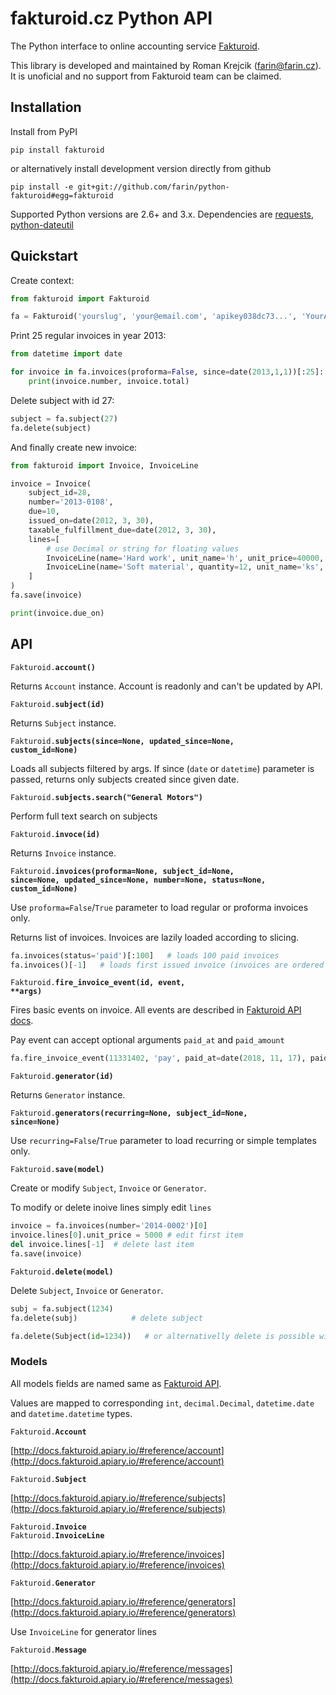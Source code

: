 # fakturoid.cz Python API

The Python interface to online accounting service [Fakturoid](http://fakturoid.cz/).

This library is developed and maintained by Roman Krejcik ([farin@farin.cz](mailto:farin@farin.cz)).
It is unoficial and no support from Fakturoid team can be claimed.

## Installation

Install from PyPI

    pip install fakturoid

or alternatively install development version directly from github

    pip install -e git+git://github.com/farin/python-fakturoid#egg=fakturoid


Supported Python versions are 2.6+ and 3.x. Dependencies are [requests](https://pypi.python.org/pypi/requests),
[python-dateutil](https://pypi.python.org/pypi/python-dateutil/2.1)

## Quickstart

Create context:
```python
from fakturoid import Fakturoid

fa = Fakturoid('yourslug', 'your@email.com', 'apikey038dc73...', 'YourApp (yourname@example.com)')
```

Print 25 regular invoices in year 2013:
```python
from datetime import date

for invoice in fa.invoices(proforma=False, since=date(2013,1,1))[:25]:
    print(invoice.number, invoice.total)
```

Delete subject with id 27:
```python
subject = fa.subject(27)
fa.delete(subject)
```

And finally create new invoice:
```python
from fakturoid import Invoice, InvoiceLine

invoice = Invoice(
    subject_id=28,
    number='2013-0108',
    due=10,
    issued_on=date(2012, 3, 30),
    taxable_fulfillment_due=date(2012, 3, 30),
    lines=[
        # use Decimal or string for floating values
        InvoiceLine(name='Hard work', unit_name='h', unit_price=40000, vat_rate=20),
        InvoiceLine(name='Soft material', quantity=12, unit_name='ks', unit_price="4.60", vat_rate=20),
    ]
)
fa.save(invoice)

print(invoice.due_on)
```

## API

<code>Fakturoid.<b>account()</b></code>

Returns `Account` instance. Account is readonly and can't be updated by API.

<code>Fakturoid.<b>subject(id)</b></code>

Returns `Subject` instance.

<code>Fakturoid.<b>subjects(since=None, updated_since=None, custom_id=None)</b></code>

Loads all subjects filtered by args.
If since (`date` or `datetime`) parameter is passed, returns only subjects created since given date.

<code>Fakturoid.<b>subjects.search("General Motors")</b></code>

Perform full text search on subjects

<code>Fakturoid.<b>invoce(id)</b></code>

Returns `Invoice` instance.

<code>Fakturoid.<b>invoices(proforma=None, subject_id=None, since=None, updated_since=None, number=None, status=None, custom_id=None)</b></code>

Use `proforma=False`/`True` parameter to load regular or proforma invoices only.

Returns list of invoices. Invoices are lazily loaded according to slicing.
```python
fa.invoices(status='paid')[:100]   # loads 100 paid invoices
fa.invoices()[-1]   # loads first issued invoice (invoices are ordered from latest to first)
```

<code>Fakturoid.<b>fire_invoice_event(id, event, **args)</b></code>

Fires basic events on invoice. All events are described in [Fakturoid API docs](http://docs.fakturoid.apiary.io/#reference/invoices/invoice-actions/akce-nad-fakturou).

Pay event can accept optional arguments `paid_at` and `paid_amount`
```python
fa.fire_invoice_event(11331402, 'pay', paid_at=date(2018, 11, 17), paid_amount=2000)
```

<code>Fakturoid.<b>generator(id)</b></code>

Returns `Generator` instance.

<code>Fakturoid.<b>generators(recurring=None, subject_id=None, since=None)</b></code>

Use `recurring=False`/`True` parameter to load recurring or simple templates only.

<code>Fakturoid.<b>save(model)</b></code>

Create or modify `Subject`, `Invoice` or `Generator`.

To modify or delete inoive lines simply edit `lines`

```python
invoice = fa.invoices(number='2014-0002')[0]
invoice.lines[0].unit_price = 5000 # edit first item
del invoice.lines[-1]  # delete last item
fa.save(invoice)
```

<code>Fakturoid.<b>delete(model)</b></code><br>

Delete `Subject`, `Invoice` or `Generator`.

```python
subj = fa.subject(1234)
fa.delete(subj)            # delete subject

fa.delete(Subject(id=1234))   # or alternativelly delete is possible without object loading
```

### Models

All models fields are named same as  [Fakturoid API](http://docs.fakturoid.apiary.io/).

Values are mapped to corresponding `int`, `decimal.Decimal`, `datetime.date` and `datetime.datetime` types.

<code>Fakturoid.<b>Account</b></code>

[http://docs.fakturoid.apiary.io/#reference/account](http://docs.fakturoid.apiary.io/#reference/account)

<code>Fakturoid.<b>Subject</b></code>

[http://docs.fakturoid.apiary.io/#reference/subjects](http://docs.fakturoid.apiary.io/#reference/subjects)

<code>Fakturoid.<b>Invoice</b></code><br>
<code>Fakturoid.<b>InvoiceLine</b></code>

[http://docs.fakturoid.apiary.io/#reference/invoices](http://docs.fakturoid.apiary.io/#reference/invoices)

<code>Fakturoid.<b>Generator</b></code>

[http://docs.fakturoid.apiary.io/#reference/generators](http://docs.fakturoid.apiary.io/#reference/generators)

Use `InvoiceLine` for generator lines

<code>Fakturoid.<b>Message</b></code>

[http://docs.fakturoid.apiary.io/#reference/messages](http://docs.fakturoid.apiary.io/#reference/messages)
